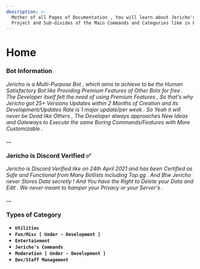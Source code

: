 ```yaml
---
description: >-
  Mother of all Pages of Documentation , You will learn about Jericho's On-Going
  Project and Sub-divides of the Main Commands and Categories like in brief .
---
```


# Home

### Bot Information

_Jericho is a Multi-Purpose Bot , which aims to achieve to be the Human Satisfactory Bot like Providing Premium Features of Other Bots for free . The Developer itself felt the need of using Premium Features , So that's why Jericho got 25+ Versions Updates within 2 Months of Creation and its Development/Updates Rate is 1 major update/per week . So Yeah it will never be Dead like Others , The Developer always approaches New Ideas and Gateways to Execute the same Boring Commands/Features with More Customizable ._

\_\_

### Jericho is Discord Verified ✅

_Jericho is Discord Verified like on 24th April 2021 and has been Certified as Safe and Functional from Many Botlists including Top.gg . And Btw Jericho never Stores Data secretly ! And You have the Right to Delete your Data and Edit . We never meant to hamper your Privacy or your Server's ._

\_\_

### Types of Category

* **`Utilities`**
* **`Fun/Misc [ Under - Development ]`**
* **`Entertainment`**
* **`Jericho's Commands`**
* **`Moderation [ Under - Development ]`**
* **`Dev/Staff Management`**


